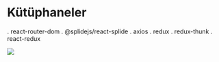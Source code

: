 # Kütüphaneler

. react-router-dom
. @splidejs/react-splide
. axios
. redux
. redux-thunk
. react-redux


![](/gif/Video_2023_11_24-1_edit_0.gif)
